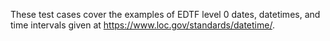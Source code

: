 These test cases cover the examples of EDTF level 0 dates, datetimes, and time intervals given at https://www.loc.gov/standards/datetime/.
